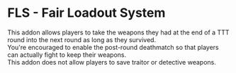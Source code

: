 # FLS - Fair Loadout System
This addon allows players to take the weapons they had at the end of a TTT round into the next round as long as they survived.  
You're encouraged to enable the post-round deathmatch so that players can actually fight to keep their weapons.  
This addon does not allow players to save traitor or detective weapons.  
